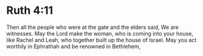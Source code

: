 # Ruth 4:11

Then all the people who were at the gate and the elders said, We are witnesses. May the Lord make the woman, who is coming into your house, like Rachel and Leah, who together built up the house of Israel. May you act worthily in Ephrathah and be renowned in Bethlehem,
